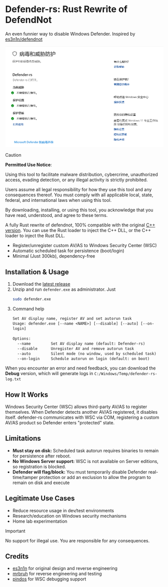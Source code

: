 # Defender-rs: Rust Rewrite of DefendNot

An even funnier way to disable Windows Defender. Inspired by [es3n1n/defendnot](https://github.com/es3n1n/defendnot)

![example](example.png)

> [!CAUTION]
> **Permitted Use Notice**:
>
> Using this tool to facilitate malware distribution, cybercrime, unauthorized access, evading detection, or any illegal activity is strictly prohibited.
>
> Users assume all legal responsibility for how they use this tool and any consequences thereof. You must comply with all applicable local, state, federal, and international laws when using this tool.
>
> By downloading, installing, or using this tool, you acknowledge that you have read, understood, and agree to these terms.

A fully Rust rewrite of defendnot, 100% compatible with the original [C++ version](https://github.com/es3n1n/defendnot). You can use the Rust loader to inject the C++ DLL, or the C++ loader to inject the Rust DLL.

- Register/unregister custom AV/AS to Windows Security Center (WSC)
- Automatic scheduled task for persistence (boot/login)
- Minimal (Just 300kb), dependency-free

## Installation & Usage

1. Download the [latest release](https://github.com/fontlos/defender-rs/releases/latest)
2. Unzip and run `defender.exe` as administrator. Just
   ```sh
   sudo defender.exe
   ```
3. Command help
   ```shell
   Set AV display name, register AV and set autorun task
   Usage: defender.exe [--name <NAME>] [--disable] [--auto] [--on-login]

   Options:
     --name         Set AV display name (default: Defender-rs)
     --disable      Unregister AV and remove autorun task
     --auto         Silent mode (no window, used by scheduled task)
     --on-login     Schedule autorun on login (default: on boot)
   ```

When you encounter an error and need feedback, you can download the **Debug** version, which will generate logs in `C:/Windows/Temp/defender-rs-log.txt`

## How It Works

Windows Security Center (WSC) allows third-party AV/AS to register themselves. When Defender detects another AV/AS registered, it disables itself. defender-rs communicates with WSC via COM, registering a custom AV/AS product so Defender enters "protected" state.

## Limitations

- **Must stay on disk:** Scheduled task autorun requires binaries to remain for persistence after reboot.
- **No Windows Server support:** WSC is not available on Server editions, so registration is blocked.
- **Defender will flag/block:** You must temporarily disable Defender real-time/tamper protection or add an exclusion to allow the program to remain on disk and execute

## Legitimate Use Cases

- Reduce resource usage in dev/test environments
- Research/education on Windows security mechanisms
- Home lab experimentation

> [!IMPORTANT]
> No support for illegal use. You are responsible for any consequences.

## Credits

- [es3n1n](https://github.com/es3n1n) for original design and reverse engineering
- [mrbruh](https://mrbruh.com) for reverse engineering and testing
- [pindos](https://github.com/pind0s) for WSC debugging support
